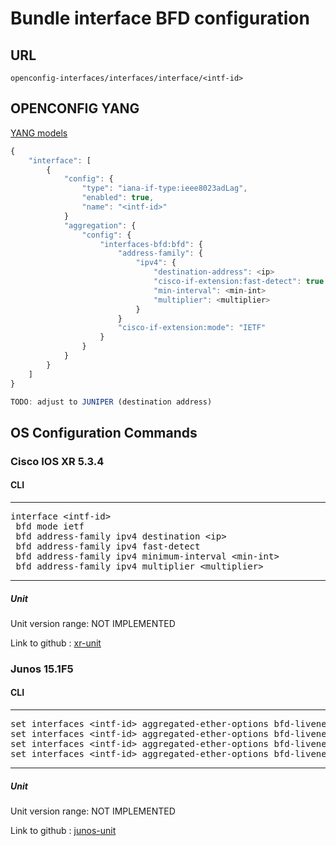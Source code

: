 # Bundle interface BFD configuration

## URL

```
openconfig-interfaces/interfaces/interface/<intf-id>
```

## OPENCONFIG YANG

[YANG models](https://github.com/FRINXio/openconfig/tree/master/interfaces/src/main/yang)

```javascript
{
    "interface": [
        {
            "config": {
                "type": "iana-if-type:ieee8023adLag",
                "enabled": true,
                "name": "<intf-id>"
            }
            "aggregation": {
                "config": {
                    "interfaces-bfd:bfd": {
                        "address-family": {
                            "ipv4": {
                                "destination-address": <ip>
                                "cisco-if-extension:fast-detect": true
                                "min-interval": <min-int>
                                "multiplier": <multiplier>
                            }
                        }
                        "cisco-if-extension:mode": "IETF"
                    }
                }
            }
        }
    ]
}

TODO: adjust to JUNIPER (destination address)

```

## OS Configuration Commands

### Cisco IOS XR 5.3.4

#### CLI

---
<pre>
interface &lt;intf-id&gt;
 bfd mode ietf
 bfd address-family ipv4 destination &lt;ip&gt;
 bfd address-family ipv4 fast-detect
 bfd address-family ipv4 minimum-interval &lt;min-int&gt;
 bfd address-family ipv4 multiplier &lt;multiplier&gt;
</pre>
---

##### Unit

Unit version range: NOT IMPLEMENTED

Link to github : [xr-unit]()

### Junos 15.1F5

#### CLI

---
<pre>
set interfaces &lt;intf-id&gt; aggregated-ether-options bfd-liveness-detection neighbor &lt;ip&gt;
set interfaces &lt;intf-id&gt; aggregated-ether-options bfd-liveness-detection local-address &lt;ip&gt;
set interfaces &lt;intf-id&gt; aggregated-ether-options bfd-liveness-detection minimum-interval &lt;min-int&gt;
set interfaces &lt;intf-id&gt; aggregated-ether-options bfd-liveness-detection multiplier &lt;multiplier&gt;
</pre>
---

##### Unit

Unit version range: NOT IMPLEMENTED

Link to github : [junos-unit]()
